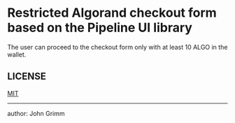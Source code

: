 # Restricted Algorand checkout form based on the Pipeline UI library

The user can proceed to the checkout form only with at least 10 ALGO in the wallet.

## LICENSE

[MIT](./LICENSE)

---

author: John Grimm
